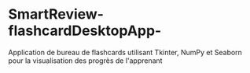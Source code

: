 # SmartReview-flashcardDesktopApp-
Application de bureau de flashcards utilisant Tkinter, NumPy et Seaborn pour la visualisation des progrès de l'apprenant
